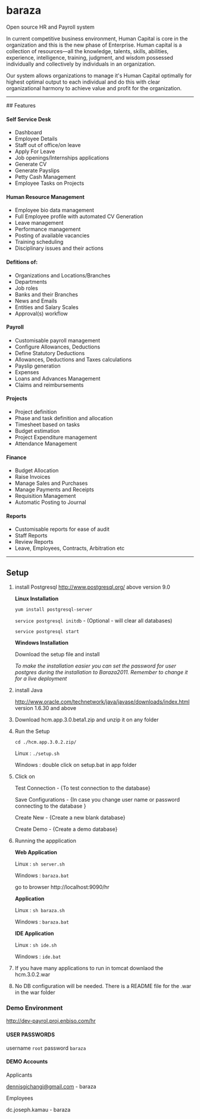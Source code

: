 # baraza
Open source HR and Payroll system

In current competitive business environment, Human Capital is core in the organization and this is the new phase of Enterprise.
Human capital is a collection of resources—all the knowledge, talents, skills, abilities, experience, intelligence, training, judgment, and wisdom possessed individually and collectively by individuals in an organization.

Our system allows organizations to manage it's Human Capital optimally for highest optimal output to each individual and do this with clear organizational harmony to achieve value and profit for the organization.
<hr/>
## Features

#### Self Service Desk
- Dashboard
- Employee Details
- Staff out of office/on leave
- Apply For Leave
- Job openings/Internships applications
- Generate CV
- Generate Payslips
- Petty Cash Management
- Employee Tasks on Projects
 	
#### Human Resource Management
- Employee bio data management
- Full Employee profile with automated CV Generation
- Leave management
- Performance management
- Posting of available vacancies
- Training scheduling
- Disciplinary issues and their actions

#### Defitions of:
- Organizations and Locations/Branches
- Departments
- Job roles 
- Banks and their Branches
- News and Emails
- Entities and Salary Scales
- Approval(s) workflow

#### Payroll
- Customisable payroll management
- Configure Allowances, Deductions
- Define Statutory Deductions
- Allowances, Deductions and Taxes calculations
- Payslip generation
- Expenses
- Loans and Advances Management
- Claims and reimbursements

#### Projects
- Project definition
- Phase and task definition and allocation
- Timesheet based on tasks
- Budget estimation
- Project Expenditure management
- Attendance Management

#### Finance
- Budget Allocation
- Raise Invoices 
- Manage Sales and Purchases 
- Manage Payments and Receipts 
- Requisition Management
- Automatic Posting to Journal

#### Reports
- Customisable reports for ease of audit
- Staff Reports
- Review Reports
- Leave, Employees, Contracts, Arbitration etc
<hr/>

## Setup

1. install Postgresql http://www.postgresql.org/ above version 9.0
	
	**Linux Installation**

	`yum install postgresql-server`

	`service postgresql initdb` - (Optional - will clear all databases)
	
	`service postgresql start`

	**Windows Installation**
	
	Download the setup file and install
	
	*To make the installation easier you can set the password for user postgres during the installation to Baraza2011. Remember to change it for a live deployment*

2. install Java 

	http://www.oracle.com/technetwork/java/javase/downloads/index.html version 1.6.30 and above

3. Download hcm.app.3.0.beta1.zip and unzip it on any folder

4. Run the Setup

	`cd ./hcm.app.3.0.2.zip/`
	
	Linux : `./setup.sh`
	
	Windows : double click on setup.bat in app folder

5. Click on 

	Test Connection - {To test connection to the database}
	
	Save Configurations - {In case you change user name or password connecting to the database }
	
	Create New - {Create a new blank database}
	
	Create Demo - {Create a demo database}

6. Running the appplication

	**Web Application**
	
	Linux : `sh server.sh`
	
	Windows : `baraza.bat`
	
	go to browser http://localhost:9090/hr

	**Application**
	
	Linux : `sh baraza.sh`
	
	Windows : `baraza.bat`

	**IDE Application**
	
	Linux : `sh ide.sh`
	
	Windows : `ide.bat`

7. If you have many applications to run in tomcat downlaod the hcm.3.0.2.war 
8. No DB configuration will be needed. There is a README file for the .war in the war folder

### Demo Environment

http://dev-payrol.proj.enbiso.com/hr

#### USER PASSWORDS

username `root`
password `baraza`

#### DEMO Accounts

Applicants

dennisgichangi@gmail.com - baraza

Employees

dc.joseph.kamau - baraza
